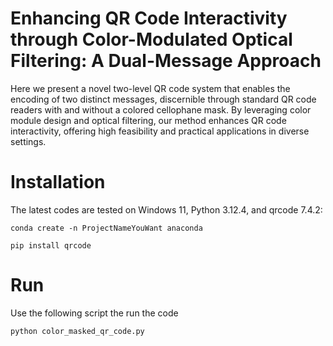 # Enhancing QR Code Interactivity through Color-Modulated Optical Filtering: A Dual-Message Approach

Here we present a novel two-level QR code system that enables the encoding of two distinct messages, discernible through standard QR code readers with and without a colored cellophane mask. By leveraging color module design and optical filtering, our method enhances QR code interactivity, offering high feasibility and practical applications in diverse settings.


# Installation

The latest codes are tested on Windows 11, Python 3.12.4, and qrcode 7.4.2:

```shell
conda create -n ProjectNameYouWant anaconda
```

```shell
pip install qrcode
```

# Run

Use the following script the run the code

```shell
python color_masked_qr_code.py
```
